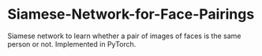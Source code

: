 # Siamese-Network-for-Face-Pairings
Siamese network to learn whether a pair of images of faces is the same person or not. Implemented in PyTorch.
